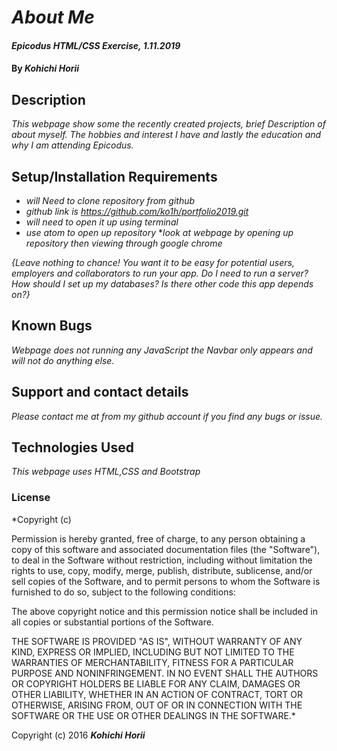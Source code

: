 # _About Me_

#### _Epicodus HTML/CSS Exercise, 1.11.2019_

#### By _**Kohichi Horii**_

## Description

_This webpage show some the recently created projects, brief Description of about myself. The hobbies and interest I have and lastly the education and why I am attending Epicodus._

## Setup/Installation Requirements

* _will Need to clone repository from github_
* _github link is https://github.com/ko1h/portfolio2019.git_
* _will need to open it up using terminal_
* _use atom to open up repository_
*_look at webpage by opening up repository then viewing through google chrome_

_{Leave nothing to chance! You want it to be easy for potential users, employers and collaborators to run your app. Do I need to run a server? How should I set up my databases? Is there other code this app depends on?}_

## Known Bugs

_Webpage does not running any JavaScript the Navbar only appears and will not do anything else._

## Support and contact details

_Please contact me at from my github account if you find any bugs or issue._

## Technologies Used

_This webpage uses HTML,CSS and Bootstrap_

### License

*Copyright (c)

Permission is hereby granted, free of charge, to any person obtaining a copy of this software and associated documentation files (the "Software"), to deal in the Software without restriction, including without limitation the rights to use, copy, modify, merge, publish, distribute, sublicense, and/or sell copies of the Software, and to permit persons to whom the Software is furnished to do so, subject to the following conditions:

The above copyright notice and this permission notice shall be included in all copies or substantial portions of the Software.

THE SOFTWARE IS PROVIDED "AS IS", WITHOUT WARRANTY OF ANY KIND, EXPRESS OR IMPLIED, INCLUDING BUT NOT LIMITED TO THE WARRANTIES OF MERCHANTABILITY, FITNESS FOR A PARTICULAR PURPOSE AND NONINFRINGEMENT. IN NO EVENT SHALL THE AUTHORS OR COPYRIGHT HOLDERS BE LIABLE FOR ANY CLAIM, DAMAGES OR OTHER LIABILITY, WHETHER IN AN ACTION OF CONTRACT, TORT OR OTHERWISE, ARISING FROM, OUT OF OR IN CONNECTION WITH THE SOFTWARE OR THE USE OR OTHER DEALINGS IN THE SOFTWARE.*

Copyright (c) 2016 **_Kohichi Horii_**
